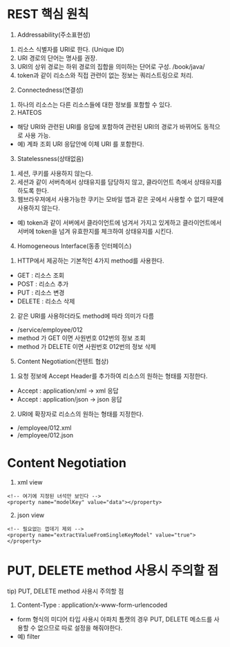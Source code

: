 # REST 핵심 원칙

1. Addressability(주소표현성)
1) 리소스 식별자를 URI로 한다. (Unique ID)
2) URI 경로의 단어는 명사를 권장.
3) URI의 상위 경로는 하위 경로의 집합을 의미하는 단어로 구성. /book/java/
4) token과 같이 리소스와 직접 관련이 없는 정보는 쿼리스트링으로 처리.

2. Connectedness(연결성)
1) 하나의 리소스는 다른 리소스들에 대한 정보를 포함할 수 있다.
2) HATEOS
 - 해당 URI와 관련된 URI를 응답에 포함하여 관련된 URI의 경로가 바뀌어도 동적으로 사용 가능.
 - 예) 계좌 조회 URI 응답안에 이체 URI 를 포함한다.

3. Statelessness(상태없음)
1) 세션, 쿠키를 사용하지 않는다.
2) 세션과 같이 서버측에서 상태유지를 담당하지 않고, 클라이언트 측에서 상태유지를 하도록 한다.
3) 웹브라우져에서 사용가능한 쿠키는 모바일 앱과 같은 곳에서 사용할 수 없기 때문에 사용하지 않는다.
 - 예) token과 같이 서버에서 클라이언트에 넘겨서 가지고 있게하고 클라이언트에서 서버에 token을 넘겨 유효한지를 체크하여 상태유지를 시킨다.

4. Homogeneous Interface(동종 인터페이스)
1) HTTP에서 제공하는 기본적인 4가지 method를 사용한다.
 - GET 	  : 리소스 조회
 - POST 	  : 리소스 추가
 - PUT 	  : 리소스 변경
 - DELETE  : 리소스 삭제
2) 같은 URI를 사용하더라도 method에 따라 의미가 다름
 - /service/employee/012 
 - method 가 GET 이면 사원번호 012번의 정보 조회
 - method 가 DELETE 이면 사원번호 012번의 정보 삭제

5. Content Negotiation(컨텐트 협상)
1) 요청 정보에 Accept Header를 추가하여 리소스의 원하는 형태를 지정한다.
 - Accept : application/xml -> xml 응답
 - Accept : application/json -> json 응답
2) URI에 확장자로 리소스의 원하는 형태를 지정한다.
 - /employee/012.xml
 - /employee/012.json

# Content Negotiation

1. xml view
<bean id="xmlView" class="org.springframework.web.servlet.view.xml.MarshallingView">
	<constructor-arg ref="jaxb2"></constructor-arg>
		
	<!-- 여기에 지정된 녀석만 보인다 -->
	<property name="modelKey" value="data"></property>
</bean>

2. json view
<bean id="jsonView" class="org.springframework.web.servlet.view.json.MappingJacksonJsonView">
	<!-- 여기에 지정된 녀석만 보인다 -->
	<property name="modelKey" value="data"></property>
		
	<!-- 필요없는 껍데기 제외 -->
	<property name="extractValueFromSingleKeyModel" value="true"></property>
</bean>

# PUT, DELETE method 사용시 주의할 점

tip) PUT, DELETE method 사용시 주의할 점
1) Content-Type : application/x-www-form-urlencoded 
 - form 형식의 미디어 타입 사용시 아파치 톰캣의 경우 PUT, DELETE 메소드를 사용할 수 없으므로 따로 설정을 해줘야한다. 
 - 예) filter
